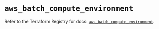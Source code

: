 # `aws_batch_compute_environment`

Refer to the Terraform Registry for docs: [`aws_batch_compute_environment`](https://registry.terraform.io/providers/hashicorp/aws/5.31.0/docs/resources/batch_compute_environment).
